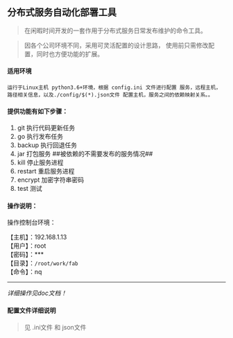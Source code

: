 ## 分布式服务自动化部署工具
> 在闲暇时间开发的一套作用于分布式服务日常发布维护的命令工具。

> 因各个公司环境不同，采用可灵活配置的设计思路， 使用前只需修改配置，同时也方便功能的扩展。

#### 适用环境
    运行于Linux主机 python3.6+环境，根据 config.ini 文件进行配置 服务，远程主机，路径相关信息，以及./config/$(*).json文件 配置主机，服务之间的依赖映射关系。。

#### 提供功能有如下步骤：

1.	git 执行代码更新任务
2.	go 执行发布任务
3.	backup 执行回退任务
4.	jar 打包服务 ##被依赖的不需要发布的服务情况##
5.	kill 停止服务进程
6.	restart  重启服务进程
7.	encrypt 加密字符串密码
8.	test 测试

#### 操作说明：

操作控制台环境：  

【主机】：192.168.1.13\
【用户】：root\
【密码】：*** \
【目录】：`/root/work/fab`\
【命令】：nq

-----------
<i>详细操作见doc文档！</i>

#### 配置文件详细说明

> 见 .ini文件 和 json文件
